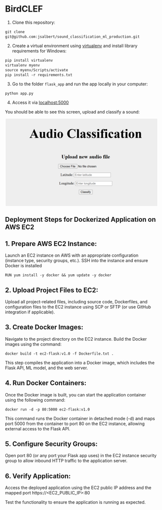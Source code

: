 # BirdCLEF

1. Clone this repository:

```
git clone git@github.com:jsalbert/sound_classification_ml_production.git
```
2. Create a virtual environment using [virtualenv](https://virtualenv.pypa.io/en/latest/) and install library requirements for Windows:

```
pip install virtualenv
virtualenv myenv
source myenv/Scripts/activate 
pip install -r requirements.txt
```

3. Go to the folder `flask_app` and run the app locally in your computer:

```
python app.py 
```

4. Access it via [localhost:5000](http://localhost:5000/)

You should be able to see this screen, upload and classify a sound:

<p align="center">
<img src="https://github.com/ramyasri-m/BirdCLEF/blob/main/images/Frontend.png?raw=true" alt="Frontend" width="500"/>
</p>

## Deployment Steps for Dockerized Application on AWS EC2

## 1. Prepare AWS EC2 Instance:

Launch an EC2 instance on AWS with an appropriate configuration (instance type, security groups, etc.).
SSH into the instance and ensure Docker is installed 

```
RUN yum install -y docker && yum update -y docker
```

## 2. Upload Project Files to EC2:

Upload all project-related files, including source code, Dockerfiles, and configuration files to the EC2 instance using SCP or SFTP (or use GitHub integration if applicable).

## 3. Create Docker Images:
Navigate to the project directory on the EC2 instance.
Build the Docker images using the command:

```
docker build -t ec2-flask:v1.0 -f Dockerfile.txt .
```
This step compiles the application into a Docker image, which includes the Flask API, ML model, and the web server.

## 4. Run Docker Containers:

Once the Docker image is built, you can start the application container using the following command:

```
docker run -d -p 80:5000 ec2-flask:v1.0
```
This command runs the Docker container in detached mode (-d) and maps port 5000 from the container to port 80 on the EC2 instance, allowing external access to the Flask API.

## 5. Configure Security Groups:

Open port 80 (or any port your Flask app uses) in the EC2 instance security group to allow inbound HTTP traffic to the application server.

## 6. Verify Application:

Access the deployed application using the EC2 public IP address and the mapped port https://<EC2_PUBLIC_IP>:80

Test the functionality to ensure the application is running as expected.
